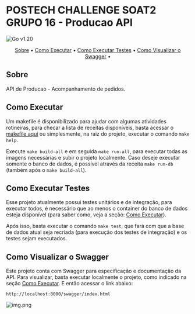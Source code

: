 # POSTECH CHALLENGE SOAT2 GRUPO 16 - Producao API
![Go v1.20](https://img.shields.io/badge/go-v1.20-blue)

<p align="center">
 <a href="#sobre">Sobre</a> •
 <a href="#como-executar">Como Executar</a> •
 <a href="#como-executar-testes">Como Executar Testes</a> •
 <a href="#como-visualizar-o-swagger">Como Visualizar o Swagger</a> •
</p>

## Sobre
API de Producao - Acompanhamento de pedidos.

## Como Executar

Um makefile é disponibilizado para ajudar com algumas atividades rotineiras, para checar a lista de receitas disponíveis, basta acessar o [makefile aqui](./Makefile) ou simplesmente, na raiz do projeto, executar o comando `make help`.

Execute `make build-all` e em seguida `make run-all`, para executar todas as imagens necessárias e subir o projeto localmente. Caso deseje executar somente o banco de dados, é possível através da receita `make run-db` (também após o `make build-all`).

## Como Executar Testes

Esse projeto atualmente possui testes unitários e de integração, para executar todos, é necessário que ao menos o container do banco de dados esteja disponível (para saber como, veja a seção: [Como Executar](#como-executar)).

Após isso, basta executar o comando `make test`, que fará com que a base de dados atual seja recriada (para execução dos testes de integração) e os testes sejam executados.

## Como Visualizar o Swagger

Este projeto conta com Swagger para especificação e documentação da API. Para visualizar, basta executar localmente o projeto, como indicado na seção [Como Executar](#como-executar). E então acessar o link abaixo:

`http://localhost:8000/swagger/index.html`

![img.png](img.png)